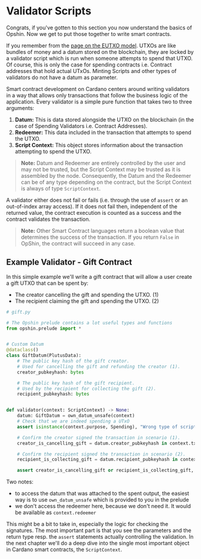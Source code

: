 # Validator Scripts

Congrats, if you've gotten to this section you now understand the basics of Opshin.
Now we get to put those together to write smart contracts.

If you remember from the [page on the EUTXO model](../eutxo_crash_course.md).
UTXOs are like bundles of money and a datum stored on the blockchain, they are locked by a validator script which is run when someone attempts to spend that UTXO.
Of course, this is only the case for spending contracts i.e. Contract addresses that hold actual UTxOs.
Minting Scripts and other types of validators do not have a datum as parameter.

Smart contract development on Cardano centers around writing validators in a way that allows only transactions that follow the business logic of the application.
Every validator is a simple pure function that takes two to three arguments:

1. **Datum:** This is data stored alongside the UTXO on the blockchain (in the case of Spending Validators i.e. Contract Addresses).
2. **Redeemer:** This data included in the transaction that attempts to spend the UTXO.
3. **Script Context:** This object stores information about the transaction attempting to spend the UTXO.

>**Note:**
> Datum and Redeemer are entirely controlled by the user and may not be trusted, but the Script Context may be trusted as it is assembled by the node.
> Consequently, the Datum and the Redeemer can be of any type
> depending on the contract, but the Script Context is always of type `ScriptContext`.

A validator either does not fail or fails (i.e. through the use of `assert` or an out-of-index array access).
If it does not fail then, independent of the returned value, the contract execution is counted as a success
and the contract validates the transaction.

> **Note:** Other Smart Contract languages return a boolean value that determines the success of the transaction.
> If you return `False` in OpShin, the contract will succeed in any case.



## Example Validator - Gift Contract

In this simple example we'll write a gift contract that will allow a user create a gift UTXO that can be spent by:

- The creator cancelling the gift and spending the UTXO. (1)
- The recipient claiming the gift and spending the UTXO. (2)

```python
# gift.py

# The Opshin prelude contains a lot useful types and functions 
from opshin.prelude import *


# Custom Datum
@dataclass()
class GiftDatum(PlutusData):
    # The public key hash of the gift creator.
    # Used for cancelling the gift and refunding the creator (1).
    creator_pubkeyhash: bytes

    # The public key hash of the gift recipient.
    # Used by the recipient for collecting the gift (2).
    recipient_pubkeyhash: bytes


def validator(context: ScriptContext) -> None:
    datum: GiftDatum = own_datum_unsafe(context)
    # Check that we are indeed spending a UTxO
    assert isinstance(context.purpose, Spending), "Wrong type of script invocation"

    # Confirm the creator signed the transaction in scenario (1).
    creator_is_cancelling_gift = datum.creator_pubkeyhash in context.tx_info.signatories

    # Confirm the recipient signed the transaction in scenario (2).
    recipient_is_collecting_gift = datum.recipient_pubkeyhash in context.tx_info.signatories

    assert creator_is_cancelling_gift or recipient_is_collecting_gift, "Required signature missing"
```

Two notes:
- to access the datum that was attached to the spent output, the easiest way is to use `own_datum_unsafe` which is provided to you in the prelude
- we don't access the redeemer here, because we don't need it. It would be available as `context.redeemer`

This might be a bit to take in, especially the logic for checking the signatures.
The most important part is that you see the parameters and the return type resp. the `assert` statements actually controlling the validation.
In the next chapter we'll do a deep dive into the single most important object in Cardano smart contracts, the `ScriptContext`.
